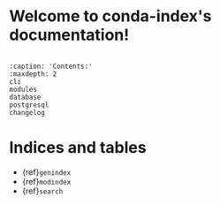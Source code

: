 # Welcome to conda-index's documentation!

```{include} ../README.md
```

```{toctree}
:caption: 'Contents:'
:maxdepth: 2
cli
modules
database
postgresql
changelog
```

# Indices and tables

- {ref}`genindex`
- {ref}`modindex`
- {ref}`search`
